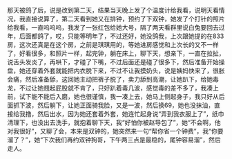 那天被鸽了后，说是改到第二天，结果当天晚上发了个温度计给我看，说明天看情况，我直接说算了，第二天看到她又在排钟，预约了下双钟，她发了个打针的照片给我看，一直呜呜呜，我发了一张红包给她大号，隔了两天看群里说白兔要回去过年，后面都鸽了，哎，只能等明年了，不过还好，她没鸽我，上次跟她提的在833房，这次还真是在这个房，之前是琪琪用的，等她进房感觉和上次长的又不一样了，好看很多，和照片一样，起完钟，躺在床上，聊下天，想亲下，一直在拉扯，说舌头发炎了，再哄下，才碰了下嘴，不过后面还是碰了很多下，然后准备开始操盘，她还穿着外套就能把内衣脱下来，不过不让我摸奶头，说是姨妈快来了，很胀会痛，然后准备舔，这回她主动把裤子脱了，卖力舔到高潮，让她趴下，给她毒龙，不过让她翘起屁股就不肯了，只好趴着毒几波，感觉毒的差不多了，我凑上前，试下能不能后入磨，她也很谨慎，我一凑上去，她马上侧起身子，我只好从后面抓下波，然后躺下，让她正面骑我脸，又是一波，然后换69，她也没抹油，直接给我撸，然后出水，因为她还套着外套，她连忙起身说“弄到我衣服上了”，纸巾清理下，也没出去洗手，就抱着聊下天，我“好怕你被赵导包了”，她“不会啊，他对我很好”，又聊了会，本来是双钟的，她突然来一句“帮你省一个钟费”，我“你要溜了？”，她“下次我们再约双钟狗哥，下午两三点是最稳的，尾钟容易溜”，然后走人。

